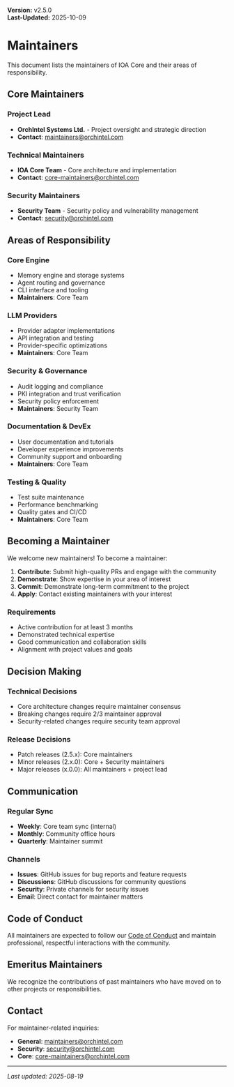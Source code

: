 **Version:** v2.5.0  
**Last-Updated:** 2025-10-09

<!-- SPDX-License-Identifier: Apache-2.0
<!-- Copyright (c) 2025 OrchIntel Systems Ltd.
<!-- https://orchintel.com | https://ioa.systems
<!--
<!-- Part of IOA Core (Open Source Edition). See LICENSE at repo root.
-->

# Maintainers

This document lists the maintainers of IOA Core and their areas of responsibility.

## Core Maintainers

### Project Lead
- **OrchIntel Systems Ltd.** - Project oversight and strategic direction
- **Contact**: maintainers@orchintel.com

### Technical Maintainers
- **IOA Core Team** - Core architecture and implementation
- **Contact**: core-maintainers@orchintel.com

### Security Maintainers
- **Security Team** - Security policy and vulnerability management
- **Contact**: security@orchintel.com

## Areas of Responsibility

### Core Engine
- Memory engine and storage systems
- Agent routing and governance
- CLI interface and tooling
- **Maintainers**: Core Team

### LLM Providers
- Provider adapter implementations
- API integration and testing
- Provider-specific optimizations
- **Maintainers**: Core Team

### Security & Governance
- Audit logging and compliance
- PKI integration and trust verification
- Security policy enforcement
- **Maintainers**: Security Team

### Documentation & DevEx
- User documentation and tutorials
- Developer experience improvements
- Community support and onboarding
- **Maintainers**: Core Team

### Testing & Quality
- Test suite maintenance
- Performance benchmarking
- Quality gates and CI/CD
- **Maintainers**: Core Team

## Becoming a Maintainer

We welcome new maintainers! To become a maintainer:

1. **Contribute**: Submit high-quality PRs and engage with the community
2. **Demonstrate**: Show expertise in your area of interest
3. **Commit**: Demonstrate long-term commitment to the project
4. **Apply**: Contact existing maintainers with your interest

### Requirements
- Active contribution for at least 3 months
- Demonstrated technical expertise
- Good communication and collaboration skills
- Alignment with project values and goals

## Decision Making

### Technical Decisions
- Core architecture changes require maintainer consensus
- Breaking changes require 2/3 maintainer approval
- Security-related changes require security team approval

### Release Decisions
- Patch releases (2.5.x): Core maintainers
- Minor releases (2.x.0): Core + Security maintainers
- Major releases (x.0.0): All maintainers + project lead

## Communication

### Regular Sync
- **Weekly**: Core team sync (internal)
- **Monthly**: Community office hours
- **Quarterly**: Maintainer summit

### Channels
- **Issues**: GitHub issues for bug reports and feature requests
- **Discussions**: GitHub discussions for community questions
- **Security**: Private channels for security issues
- **Email**: Direct contact for maintainer matters

## Code of Conduct

All maintainers are expected to follow our [Code of Conduct](CODE_OF_CONDUCT.md) and maintain professional, respectful interactions with the community.

## Emeritus Maintainers

We recognize the contributions of past maintainers who have moved on to other projects or responsibilities.

## Contact

For maintainer-related inquiries:
- **General**: maintainers@orchintel.com
- **Security**: security@orchintel.com
- **Core**: core-maintainers@orchintel.com

---

*Last updated: 2025-08-19*
